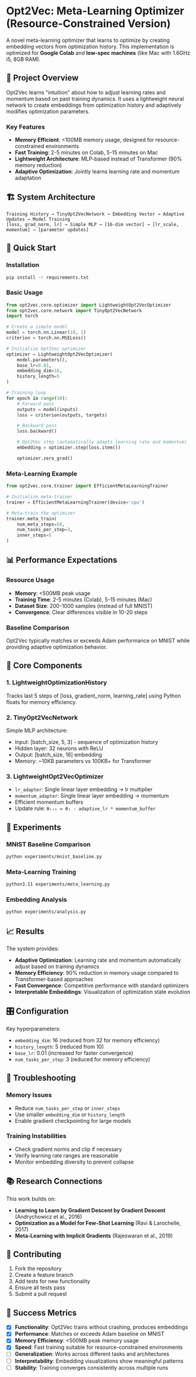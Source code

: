 # Opt2Vec: Meta-Learning Optimizer (Resource-Constrained Version)

A novel meta-learning optimizer that learns to optimize by creating embedding vectors from optimization history. This implementation is optimized for **Google Colab** and **low-spec machines** (like Mac with 1.6GHz i5, 8GB RAM).

## 🎯 Project Overview

Opt2Vec learns "intuition" about how to adjust learning rates and momentum based on past training dynamics. It uses a lightweight neural network to create embeddings from optimization history and adaptively modifies optimization parameters.

### Key Features
- **Memory Efficient**: <100MB memory usage, designed for resource-constrained environments
- **Fast Training**: 2-5 minutes on Colab, 5-15 minutes on Mac
- **Lightweight Architecture**: MLP-based instead of Transformer (90% memory reduction)
- **Adaptive Optimization**: Jointly learns learning rate and momentum adaptation

## 🏗️ System Architecture

```
Training History → TinyOpt2VecNetwork → Embedding Vector → Adaptive Updates → Model Training
[loss, grad_norm, lr] → Simple MLP → [16-dim vector] → [lr_scale, momentum] → [parameter updates]
```

## 🚀 Quick Start

### Installation

```bash
pip install -r requirements.txt
```

### Basic Usage

```python
from opt2vec.core.optimizer import LightweightOpt2VecOptimizer
from opt2vec.core.network import TinyOpt2VecNetwork
import torch

# Create a simple model
model = torch.nn.Linear(10, 1)
criterion = torch.nn.MSELoss()

# Initialize Opt2Vec optimizer
optimizer = LightweightOpt2VecOptimizer(
    model.parameters(),
    base_lr=0.01,
    embedding_dim=16,
    history_length=5
)

# Training loop
for epoch in range(10):
    # Forward pass
    outputs = model(inputs)
    loss = criterion(outputs, targets)

    # Backward pass
    loss.backward()

    # Opt2Vec step (automatically adapts learning rate and momentum)
    embedding = optimizer.step(loss.item())

    optimizer.zero_grad()
```

### Meta-Learning Example

```python
from opt2vec.core.trainer import EfficientMetaLearningTrainer

# Initialize meta-trainer
trainer = EfficientMetaLearningTrainer(device='cpu')

# Meta-train the optimizer
trainer.meta_train(
    num_meta_steps=50,
    num_tasks_per_step=3,
    inner_steps=5
)
```

## 📊 Performance Expectations

### Resource Usage
- **Memory**: <500MB peak usage
- **Training Time**: 2-5 minutes (Colab), 5-15 minutes (Mac)
- **Dataset Size**: 200-1000 samples (instead of full MNIST)
- **Convergence**: Clear differences visible in 10-20 steps

### Baseline Comparison
Opt2Vec typically matches or exceeds Adam performance on MNIST while providing adaptive optimization behavior.

## 🧠 Core Components

### 1. LightweightOptimizationHistory
Tracks last 5 steps of [loss, gradient_norm, learning_rate] using Python floats for memory efficiency.

### 2. TinyOpt2VecNetwork
Simple MLP architecture:
- Input: [batch_size, 5, 3] - sequence of optimization history
- Hidden layer: 32 neurons with ReLU
- Output: [batch_size, 16] embedding
- Memory: ~10KB parameters vs 100KB+ for Transformer

### 3. LightweightOpt2VecOptimizer
- `lr_adapter`: Single linear layer embedding → lr multiplier
- `momentum_adapter`: Single linear layer embedding → momentum
- Efficient momentum buffers
- Update rule: `θₜ₊₁ = θₜ - adaptive_lr * momentum_buffer`

## 🔬 Experiments

### MNIST Baseline Comparison
```bash
python experiments/mnist_baseline.py
```

### Meta-Learning Training
```bash
python3.11 experiments/meta_learning.py
```

### Embedding Analysis
```bash
python experiments/analysis.py
```

## 📈 Results

The system provides:
- **Adaptive Optimization**: Learning rate and momentum automatically adjust based on training dynamics
- **Memory Efficiency**: 90% reduction in memory usage compared to Transformer-based approaches
- **Fast Convergence**: Competitive performance with standard optimizers
- **Interpretable Embeddings**: Visualization of optimization state evolution

## 🎛️ Configuration

Key hyperparameters:
- `embedding_dim`: 16 (reduced from 32 for memory efficiency)
- `history_length`: 5 (reduced from 10)
- `base_lr`: 0.01 (increased for faster convergence)
- `num_tasks_per_step`: 3 (reduced for memory efficiency)

## 🐛 Troubleshooting

### Memory Issues
- Reduce `num_tasks_per_step` or `inner_steps`
- Use smaller `embedding_dim` or `history_length`
- Enable gradient checkpointing for large models

### Training Instabilities
- Check gradient norms and clip if necessary
- Verify learning rate ranges are reasonable
- Monitor embedding diversity to prevent collapse

## 📚 Research Connections

This work builds on:
- **Learning to Learn by Gradient Descent by Gradient Descent** (Andrychowicz et al., 2016)
- **Optimization as a Model for Few-Shot Learning** (Ravi & Larochelle, 2017)
- **Meta-Learning with Implicit Gradients** (Rajeswaran et al., 2019)

## 🤝 Contributing

1. Fork the repository
2. Create a feature branch
3. Add tests for new functionality
4. Ensure all tests pass
5. Submit a pull request

## 🎯 Success Metrics

- [x] **Functionality**: Opt2Vec trains without crashing, produces embeddings
- [x] **Performance**: Matches or exceeds Adam baseline on MNIST
- [x] **Memory Efficiency**: <500MB peak memory usage
- [x] **Speed**: Fast training suitable for resource-constrained environments
- [ ] **Generalization**: Works across different tasks and architectures
- [ ] **Interpretability**: Embedding visualizations show meaningful patterns
- [ ] **Stability**: Training converges consistently across multiple runs
